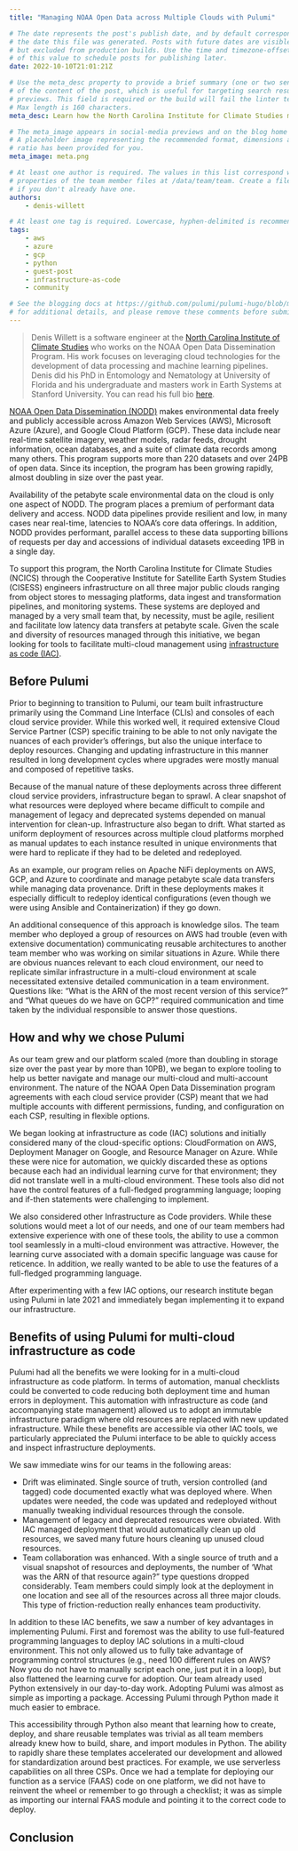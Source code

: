 ```yaml
---
title: "Managing NOAA Open Data across Multiple Clouds with Pulumi"

# The date represents the post's publish date, and by default corresponds with
# the date this file was generated. Posts with future dates are visible in development,
# but excluded from production builds. Use the time and timezone-offset portions of
# of this value to schedule posts for publishing later.
date: 2022-10-10T21:01:21Z

# Use the meta_desc property to provide a brief summary (one or two sentences)
# of the content of the post, which is useful for targeting search results or social-media
# previews. This field is required or the build will fail the linter test.
# Max length is 160 characters.
meta_desc: Learn how the North Carolina Institute for Climate Studies manages open data for the NOAA on multiple clouds using Pulumi.

# The meta_image appears in social-media previews and on the blog home page.
# A placeholder image representing the recommended format, dimensions and aspect
# ratio has been provided for you.
meta_image: meta.png

# At least one author is required. The values in this list correspond with the `id`
# properties of the team member files at /data/team/team. Create a file for yourself
# if you don't already have one.
authors:
    - denis-willett

# At least one tag is required. Lowercase, hyphen-delimited is recommended.
tags:
    - aws
    - azure
    - gcp
    - python
    - guest-post
    - infrastructure-as-code
    - community

# See the blogging docs at https://github.com/pulumi/pulumi-hugo/blob/master/BLOGGING.md.
# for additional details, and please remove these comments before submitting for review.
---
```


> Denis Willett is a software engineer at the [North Carolina Institute of Climate Studies](https://ncics.org) who works on the NOAA Open Data Dissemination Program. His work focuses on leveraging cloud technologies for the development of data processing and machine learning pipelines. Denis did his PhD in Entomology and Nematology at University of Florida and his undergraduate and masters work in Earth Systems at Stanford University. You can read his full bio [here](https://ncics.org/people/denis-willet-2/).

[NOAA Open Data Dissemination (NODD)](https://www.noaa.gov/information-technology/open-data-dissemination) makes environmental data freely and publicly accessible across Amazon Web Services (AWS), Microsoft Azure (Azure), and Google Cloud Platform (GCP).  These data include near real-time satellite imagery, weather models, radar feeds, drought information, ocean databases, and a suite of climate data records among many others.  This program supports more than 220 datasets and over 24PB of open data.  Since its inception, the program has been growing rapidly, almost doubling in size over the past year.

<!--more-->

Availability of the petabyte scale environmental data on the cloud is only one aspect of NODD.  The program places a premium of performant data delivery and access.  NODD data pipelines provide resilient and  low, in many cases near real-time, latencies to NOAA’s core data offerings.  In addition, NODD provides performant, parallel access to these data supporting billions of requests per day and accessions of individual datasets exceeding 1PB in a single day.

To support this program, the North Carolina Institute for Climate Studies (NCICS) through the Cooperative Institute for Satellite Earth System Studies (CISESS) engineers infrastructure on all three major public clouds ranging from object stores to messaging platforms, data ingest and transformation pipelines, and monitoring systems.  These systems are deployed and managed by a very small team that, by necessity, must be agile, resilient and facilitate low latency data transfers at petabyte scale.  Given the scale and diversity of resources managed through this initiative, we began looking for tools to facilitate multi-cloud management using [infrastructure as code (IAC)](/what-is/what-is-infrastructure-as-code).

## Before Pulumi

Prior to beginning to transition to Pulumi, our team built infrastructure primarily using the Command Line Interface (CLIs) and consoles of each cloud service provider.  While this worked well, it required extensive Cloud Service Partner (CSP) specific training to be able to not only navigate the nuances of each provider’s offerings, but also the unique interface to deploy resources.  Changing and updating infrastructure in this manner resulted in long development cycles where upgrades were mostly manual and composed of repetitive tasks.

Because of the manual nature of these deployments across three different cloud service providers, infrastructure began to sprawl.  A clear snapshot of what resources were deployed where became difficult to compile and management of legacy and deprecated systems depended on manual intervention for clean-up.  Infrastructure also began to drift.  What started as uniform deployment of resources across multiple cloud platforms morphed as manual updates to each instance resulted in unique environments that were hard to replicate if they had to be deleted and redeployed.

As an example, our program relies on Apache NiFi deployments on AWS, GCP, and Azure to coordinate and manage petabyte scale data transfers while managing data provenance.  Drift in these deployments makes it especially difficult to redeploy identical configurations (even though we were using Ansible and Containerization) if they go down.

An additional consequence of this approach is knowledge silos.  The team member who deployed a group of resources on AWS had trouble (even with extensive documentation) communicating reusable architectures to another team member who was working on similar situations in Azure.  While there are obvious nuances relevant to each cloud environment, our need to replicate similar infrastructure in a multi-cloud environment at scale necessitated extensive detailed communication in a team environment.  Questions like: “What is the ARN of the most recent version of this service?” and “What queues do we have on GCP?” required communication and time taken by the individual responsible to answer those questions.

## How and why we chose Pulumi

As our team grew and our platform scaled (more than doubling in storage size over the past year by more than 10PB), we began to explore tooling to help us better navigate and manage our multi-cloud and multi-account environment.  The nature of the NOAA Open Data Dissemination program agreements with each cloud service provider (CSP) meant that we had multiple accounts with different permissions, funding, and configuration on each CSP, resulting in flexible options.

We began looking at infrastructure as code (IAC) solutions and initially considered many of the cloud-specific options: CloudFormation on AWS, Deployment Manager on Google, and Resource Manager on Azure.  While these were nice for automation, we quickly discarded these as options because each had an individual learning curve for that environment; they did not translate well in a multi-cloud environment.  These tools also did not have the control features of a full-fledged programming language; looping and if-then statements were challenging to implement.

We also considered other Infrastructure as Code providers.  While these solutions would meet a lot of our needs,  and one of our team members had extensive experience with one of these  tools, the ability to use a common tool seamlessly in a multi-cloud environment was attractive. However, the learning curve associated with a domain specific language was cause for reticence.  In addition, we really wanted to be able to use the features of a full-fledged programming language.

After experimenting with a few IAC options, our research institute began using Pulumi in late 2021 and immediately began implementing it to expand our infrastructure.

## Benefits of using Pulumi for multi-cloud infrastructure as code

Pulumi had all the benefits we were looking for in a multi-cloud infrastructure as code platform.  In terms of automation, manual checklists could be converted to code reducing both deployment time and human errors in deployment.  This automation with infrastructure as code (and accompanying state management) allowed us to adopt an immutable infrastructure paradigm where old resources are replaced with new updated infrastructure.  While these benefits are accessible via other IAC tools, we particularly appreciated the Pulumi interface to be able to quickly access and inspect infrastructure deployments.

We saw immediate wins for our teams in the following areas:

- Drift was eliminated.  Single source of truth, version controlled (and tagged) code documented exactly what was deployed where.  When updates were needed, the code was updated and redeployed without manually tweaking individual resources through the console.
- Management of legacy and deprecated resources were obviated.  With IAC managed deployment that would automatically clean up old resources, we saved many future hours cleaning up unused cloud resources.
- Team collaboration was enhanced.  With a single source of truth and a visual snapshot of resources and deployments, the number of ‘What was the ARN of that resource again?” type questions dropped considerably.  Team members could simply look at the deployment in one location and see all of the resources across all three major clouds.  This type of friction-reduction really enhances team productivity.

In addition to these IAC benefits, we saw a number of key advantages in implementing Pulumi.  First and foremost was the ability to use full-featured programming languages to deploy IAC solutions in a multi-cloud environment.  This not only allowed us to fully take advantage of programming control structures (e.g., need 100 different rules on AWS? Now you do not have to manually script each one, just put it in a loop), but also flattened the learning curve for adoption.  Our team already used Python extensively in our day-to-day work.  Adopting Pulumi was almost as simple as importing a package.  Accessing Pulumi through Python made it much easier to embrace.

This accessibility through Python also meant that learning how to create, deploy, and share reusable templates was trivial as all team members already knew how to build, share, and import modules in Python.  The ability to rapidly share these templates accelerated our development and allowed for standardization around best practices.  For example, we use serverless capabilities on all three CSPs.  Once we had a template for deploying our function as a service (FAAS) code on one platform, we did not have to reinvent the wheel or remember to go through a checklist; it was as simple as importing our internal FAAS module and pointing it to the correct code to deploy.

## Conclusion
